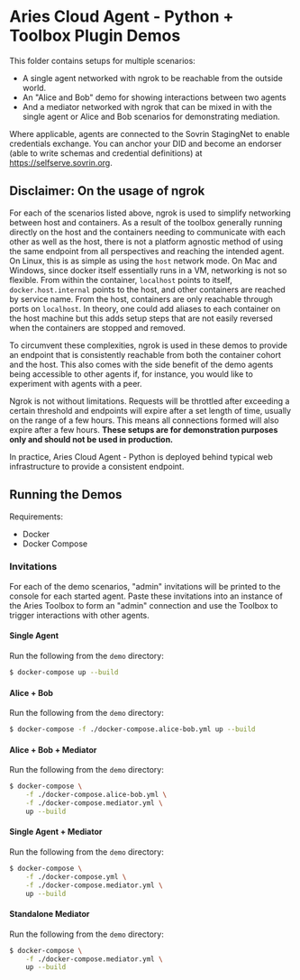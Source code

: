 Aries Cloud Agent - Python + Toolbox Plugin Demos
=================================================

This folder contains setups for multiple scenarios:

- A single agent networked with ngrok to be reachable from the outside world.
- An "Alice and Bob" demo for showing interactions between two agents
- And a mediator networked with ngrok that can be mixed in with the single agent
  or Alice and Bob scenarios for demonstrating mediation.

Where applicable, agents are connected to the Sovrin StagingNet to enable
credentials exchange. You can anchor your DID and become an endorser (able to
write schemas and credential definitions) at https://selfserve.sovrin.org.

## Disclaimer: On the usage of ngrok

For each of the scenarios listed above, ngrok is used to simplify networking
between host and containers. As a result of the toolbox generally running
directly on the host and the containers needing to communicate with each other
as well as the host, there is not a platform agnostic method of using the same
endpoint from all perspectives and reaching the intended agent. On Linux, this
is as simple as using the `host` network mode. On Mac and Windows, since docker
itself essentially runs in a VM, networking is not so flexible. From within the
container, `localhost` points to itself, `docker.host.internal` points to the
host, and other containers are reached by service name. From the host,
containers are only reachable through ports on `localhost`. In theory, one could
add aliases to each container on the host machine but this adds setup steps that
are not easily reversed when the containers are stopped and removed.

To circumvent these complexities, ngrok is used in these demos to provide an
endpoint that is consistently reachable from both the container cohort and the
host. This also comes with the side benefit of the demo agents being accessible
to other agents if, for instance, you would like to experiment with agents with
a peer.

Ngrok is not without limitations. Requests will be throttled after exceeding a
certain threshold and endpoints will expire after a set length of time, usually
on the range of a few hours. This means all connections formed will also expire
after a few hours. **These setups are for demonstration purposes only and should
not be used in production.**

In practice, Aries Cloud Agent - Python is deployed behind typical web
infrastructure to provide a consistent endpoint.

## Running the Demos

Requirements:
- Docker
- Docker Compose

### Invitations

For each of the demo scenarios, "admin" invitations will be printed to the
console for each started agent. Paste these invitations into an instance of the
Aries Toolbox to form an "admin" connection and use the Toolbox to trigger
interactions with other agents.

#### Single Agent

Run the following from the `demo` directory:

```sh
$ docker-compose up --build
```

#### Alice + Bob

Run the following from the `demo` directory:

```sh
$ docker-compose -f ./docker-compose.alice-bob.yml up --build
```

#### Alice + Bob + Mediator

Run the following from the `demo` directory:

```sh
$ docker-compose \
    -f ./docker-compose.alice-bob.yml \
    -f ./docker-compose.mediator.yml \
	up --build
```

#### Single Agent + Mediator

Run the following from the `demo` directory:

```sh
$ docker-compose \
    -f ./docker-compose.yml \
    -f ./docker-compose.mediator.yml \
	up --build
```

#### Standalone Mediator

Run the following from the `demo` directory:

```sh
$ docker-compose \
    -f ./docker-compose.mediator.yml \
	up --build
```
